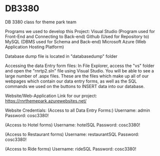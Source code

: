 # DB3380
DB 3380 class for theme park team

Programs we used to develop this Project:
Visual Studio (Program used for Front-End and Connecting to Back-end)
Github (Used for Repository to)
MySQL (DBMS used for Schema and Back-end)
Microsoft Azure (Web Application Hosting Platform)

Database dump file is located in "databasedump" folder

Accessing the data Entry form files: In File Explorer, access the "vs" folder and open the "rnrtp2.sln" file using Visual Studio. You will be able to see a large number of .aspx files. These are the files which make up all of our webpages which contain our data entry forms, as well as the SQL commands we used on the buttons to INSERT data into our database.

Website/Web-Application Link for our project:
https://rnrthemepark.azurewebsites.net/ 

Website Credentials:
(Access to all Data Entry Forms:)
Username: admin
Password: cosc3380!

(Access to Hotel forms)
Username: hotelSQL
Password: cosc3380!

(Access to Restaurant forms)
Username: restaurantSQL
Password: cosc3380!

(Access to Ride forms)
Username: rideSQL
Password: cosc3380!






